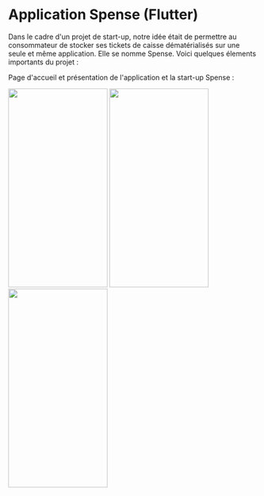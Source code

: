 # Application Spense (Flutter)

Dans le cadre d'un projet de start-up, notre idée était de permettre au consommateur de stocker ses tickets de caisse dématérialisés sur une seule et même application.
Elle se nomme Spense.
Voici quelques élements importants du projet :

Page d'accueil et présentation de l'application et la start-up Spense :

<p float="left">
  <img src="https://user-images.githubusercontent.com/105743310/195203292-468934b6-980f-497a-8878-a15115e81a4e.png" width="200" height="400" />
  <img src="https://user-images.githubusercontent.com/105743310/195204465-f02d7038-11aa-4dc6-9eff-80c75547299f.png" width="200" height="400" />
  <img src="https://user-images.githubusercontent.com/105743310/195204551-57c6f744-a33e-4a3c-b0c6-838a7737940b.png" width="200" height="400" />
</p> 
